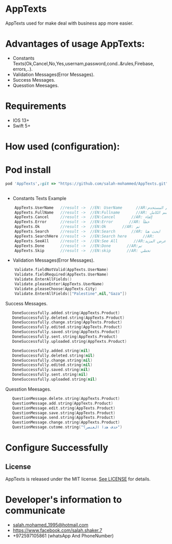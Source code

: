 # AppTexts

AppTexts used for make deal with business app more easier.

# Advantages of usage AppTexts:
* Constants Texts(Ok,Cancel,No,Yes,usernam,password,cond..&rules,Firebase, errors,..).
* Validation Messages(Error Messages).
* Success Messages.
* Quesstion Meesages.



# Requirements
* IOS 13+ 
* Swift 5+

# How used (configuration): 

# Pod install
```ruby
pod 'AppTexts',:git => "https://github.com/salah-mohammed/AppTexts.git"
 
```
- Constants Texts Example

```swift
    AppTexts.UserName   //result ->  //EN: UserName      //AR:اسم المستخدم
    AppTexts.FullName   //result ->  //EN:Fullname       //AR: الإسم الكامل
    AppTexts.Cancel     //result ->  //EN:Cancel       //AR: إلغاء
    AppTexts.Error      //result ->  //EN:Error       //AR: خطأ
    AppTexts.Ok         //result ->  //EN:Ok       //AR: تم
    AppTexts.Search     //result ->  //EN:Search       //AR: ابحث هنا
    AppTexts.SearchHere //result ->  //EN:Search here       //AR: 
    AppTexts.SeeAll     //result ->  //EN:See All       //AR:عرض المزيد
    AppTexts.Done       //result ->  //EN:Done       //AR:تم
    AppTexts.Skip       //result ->  //EN:skip       //AR: تخطي

```
- Validation Messages(Error Messages).
```swift
    Validate.fieldNotValid(AppTexts.UserName)
    Validate.fieldRequired(AppTexts.UserName)
    Validate.EnterAllFields()
    Validate.pleaseEnter(AppTexts.UserName)
    Validate.pleaseChoose(AppTexts.City)
    Validate.EnterAllFields(["Palestine",nil,"Gaza"])

 ```
 
 Success Messages.
 
 ```swift
    DoneSuccessfully.added.string(AppTexts.Product)
    DoneSuccessfully.deleted.string(AppTexts.Product)
    DoneSuccessfully.change.string(AppTexts.Product)
    DoneSuccessfully.edited.string(AppTexts.Product)
    DoneSuccessfully.saved.string(AppTexts.Product)
    DoneSuccessfully.sent.string(AppTexts.Product)
    DoneSuccessfully.uploaded.string(AppTexts.Product)

    DoneSuccessfully.added.string(nil)
    DoneSuccessfully.deleted.string(nil)
    DoneSuccessfully.change.string(nil)
    DoneSuccessfully.edited.string(nil)
    DoneSuccessfully.saved.string(nil)
    DoneSuccessfully.sent.string(nil)
    DoneSuccessfully.uploaded.string(nil)

```
Quesstion Meesages.

 ```swift
    QuestionMessage.delete.string(AppTexts.Product)
    QuestionMessage.add.string(AppTexts.Product)
    QuestionMessage.edit.string(AppTexts.Product)
    QuestionMessage.save.string(AppTexts.Product)
    QuestionMessage.send.string(AppTexts.Product)
    QuestionMessage.change.string(AppTexts.Product)
    QuestionMessage.cutome.string("حذف هذا العنصر؟")
 ```

# Configure Successfully

## License

AppTexts is released under the MIT license. [See LICENSE](https://github.com/salah-mohammed/AppTexts/blob/master/LICENSE) for details.

# Developer's information to communicate

- salah.mohamed_1995@hotmail.com
- https://www.facebook.com/salah.shaker.7
- +972597105861 (whatsApp And PhoneNumber)

